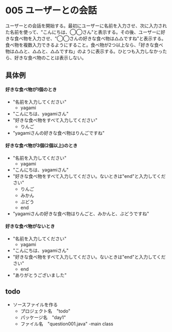 # 005 ユーザーとの会話
ユーザーとの会話を開始する。最初にユーザーに名前を入力させ、次に入力された名前を使って、"こんにちは、◯◯さん"と表示する。その後、ユーザーに好きな食べ物を入力させ、"◯◯さんの好きな食べ物は△△ですね"と表示する。食べ物を複数入力できるようにすること。食べ物が2つ以上なら、「好きな食べ物は△△と、△△と、△△ですね」のように表示する。ひとつも入力しなかったら、好きな食べ物のことは表示しない。

## 具体例
#### 好きな食べ物が1個のとき
- "名前を入力してください"
  - yagami
- "こんにちは、yagamiさん"
- "好きな食べ物をすべて入力してください"
  - りんご
- "yagamiさんの好きな食べ物はりんごですね"
#### 好きな食べ物が3個(2個以上)のとき
- "名前を入力してください"
  - yagami
- "こんにちは、yagamiさん"
- "好きな食べ物をすべて入力してください。ないときは"end"と入力してください"
  - りんご
  - みかん
  - ぶどう
  - end 
- "yagamiさんの好きな食べ物はりんごと、みかんと、ぶどうですね"
#### 好きな食べ物がないとき
- "名前を入力してください"
  - yagami
- "こんにちは、yagamiさん"
- "好きな食べ物をすべて入力してください。ないときは"end"と入力してください"
  - end
- "ありがとうございました"
## todo
- ソースファイルを作る
  - プロジェクト名　"todo"
  - パッケージ名　"day1"
  - ファイル名　"question001.java"
    -main class
